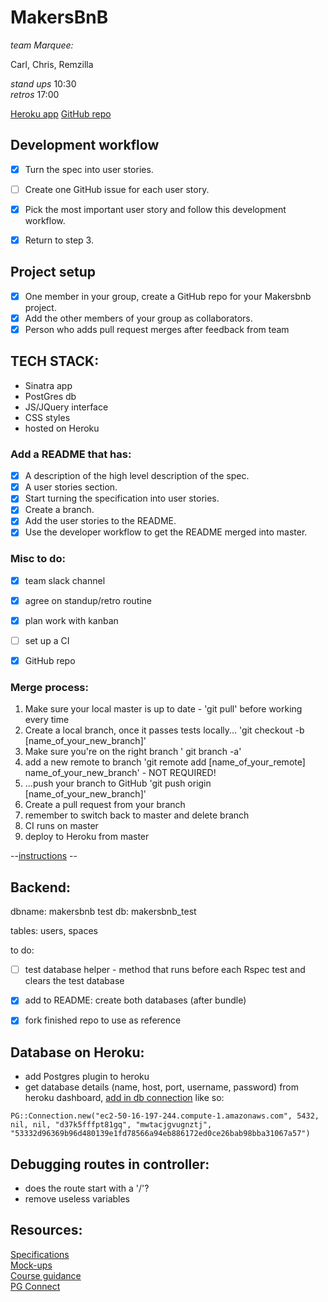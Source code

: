 # MakersBnB

_team Marquee:_ 

Carl, Chris, Remzilla

_stand ups_ 10:30  
_retros_ 17:00  

[Heroku app](https://protected-badlands-90278.herokuapp.com/)
[GitHub repo](https://github.com/carlfjones/MakersBnB)


## Development workflow

- [x] Turn the spec into user stories.
- [ ] Create one GitHub issue for each user story.
- [x] Pick the most important user story and follow this development workflow.
- [x] Return to step 3.


## Project setup  

- [x] One member in your group, create a GitHub repo for your Makersbnb project.
- [x] Add the other members of your group as collaborators.
- [x] Person who adds pull request merges after feedback from team

## TECH STACK:

- Sinatra app 
- PostGres db  
- JS/JQuery interface
- CSS styles
- hosted on Heroku


### Add a README that has:

- [x] A description of the high level description of the spec.
- [x] A user stories section.
- [x] Start turning the specification into user stories.
- [x] Create a branch.
- [x] Add the user stories to the README.
- [x] Use the developer workflow to get the README merged into master.

### Misc to do:

- [x] team slack channel
- [x] agree on standup/retro routine
- [x] plan work with kanban
- [ ] set up a CI
- [x] GitHub repo


### Merge process:

1. Make sure your local master is up to date - 'git pull' before working every time
2. Create a local branch, once it passes tests locally... 'git checkout -b [name_of_your_new_branch]'  
3. Make sure you're on the right branch ' git branch -a'
4. add a new remote to branch 'git remote add [name_of_your_remote] name_of_your_new_branch' - NOT REQUIRED!
3. ...push your branch to GitHub 'git push origin [name_of_your_new_branch]'  
4. Create a pull request from your branch
5. remember to switch back to master and delete branch
5. CI runs on master
6. deploy to Heroku from master

--[instructions](https://github.com/Kunena/Kunena-Forum/wiki/Create-a-new-branch-with-git-and-manage-branches) --

## Backend:

dbname: makersbnb
test db: makersbnb_test

tables: users, spaces

to do:

- [ ] test database helper - method that runs before each Rspec test and clears the test database
- [x] add to README: create both databases (after bundle)
- [x] fork finished repo to use as reference


## Database on Heroku:

- add Postgres plugin to heroku 
- get database details (name, host, port, username, password) from heroku dashboard, [add in db connection]((https://www.rubydoc.info/gems/pg/PG%2FConnection:initialize)) like so:

```
PG::Connection.new("ec2-50-16-197-244.compute-1.amazonaws.com", 5432, nil, nil, "d37k5fffpt81gq", "mwtacjgvugnztj", "53332d96369b96d480139e1fd78566a94eb886172ed0ce26bab98bba31067a57")
```



## Debugging routes in controller:

- does the route start with a '/'?
- remove useless variables

## Resources:

[Specifications](https://github.com/makersacademy/course/blob/master/makersbnb/specification_and_mockups.md)  
[Mock-ups](https://github.com/makersacademy/course/blob/master/makersbnb/makers_bnb_images/MakersBnB_mockups.pdf)  
[Course guidance](https://github.com/makersacademy/course/tree/master/makersbnb#development-workflow)  
[PG Connect](https://www.rubydoc.info/gems/pg/PG%2FConnection:initialize)
